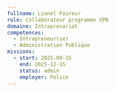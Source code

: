 ```yaml
---
fullname: Lionel Foureur
role: Collaborateur programme XPN
domaine: Intraprenariat
competences:
  - Intrapreneur(se)
  - Administration Publique
missions:
  - start: 2025-09-15
    end: 2025-12-15
    status: admin
    employer: Police
---
```

